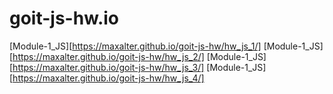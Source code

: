 
# goit-js-hw.io

[Module-1_JS][https://maxalter.github.io/goit-js-hw/hw_js_1/]
[Module-1_JS][https://maxalter.github.io/goit-js-hw/hw_js_2/]
[Module-1_JS][https://maxalter.github.io/goit-js-hw/hw_js_3/]
[Module-1_JS][https://maxalter.github.io/goit-js-hw/hw_js_4/]
